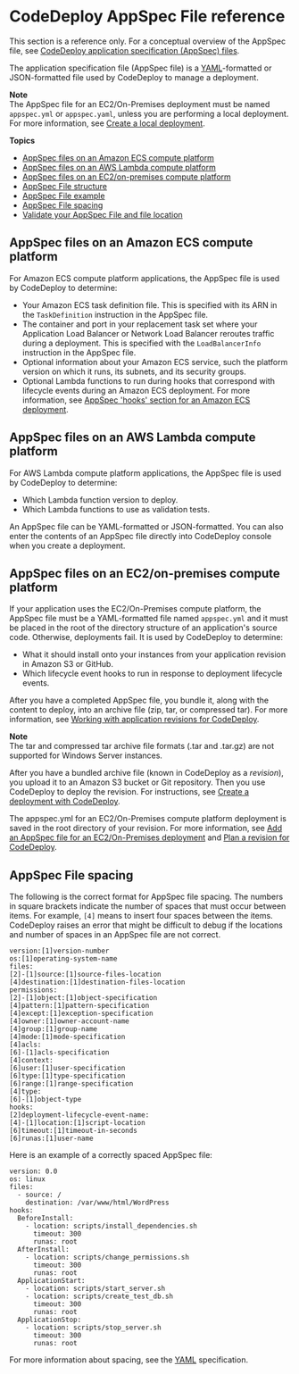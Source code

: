 # CodeDeploy AppSpec File reference<a name="reference-appspec-file"></a>

This section is a reference only\. For a conceptual overview of the AppSpec file, see [CodeDeploy application specification \(AppSpec\) files](application-specification-files.md)\.

The application specification file \(AppSpec file\) is a [YAML](http://www.yaml.org)\-formatted or JSON\-formatted file used by CodeDeploy to manage a deployment\.

**Note**  
The AppSpec file for an EC2/On\-Premises deployment must be named `appspec.yml` or `appspec.yaml`, unless you are performing a local deployment\. For more information, see [Create a local deployment](deployments-local.md#deployments-local-deploy)\.

**Topics**
+ [AppSpec files on an Amazon ECS compute platform](#appspec-reference-ecs)
+ [AppSpec files on an AWS Lambda compute platform](#appspec-reference-lambda)
+ [AppSpec files on an EC2/on\-premises compute platform](#appspec-reference-server)
+ [AppSpec File structure](reference-appspec-file-structure.md)
+ [AppSpec File example](reference-appspec-file-example.md)
+ [AppSpec File spacing](#reference-appspec-file-spacing)
+ [Validate your AppSpec File and file location](reference-appspec-file-validate.md)

## AppSpec files on an Amazon ECS compute platform<a name="appspec-reference-ecs"></a>

For Amazon ECS compute platform applications, the AppSpec file is used by CodeDeploy to determine: 
+  Your Amazon ECS task definition file\. This is specified with its ARN in the `TaskDefinition` instruction in the AppSpec file\. 
+  The container and port in your replacement task set where your Application Load Balancer or Network Load Balancer reroutes traffic during a deployment\. This is specified with the `LoadBalancerInfo` instruction in the AppSpec file\. 
+  Optional information about your Amazon ECS service, such the platform version on which it runs, its subnets, and its security groups\. 
+  Optional Lambda functions to run during hooks that correspond with lifecycle events during an Amazon ECS deployment\. For more information, see [AppSpec 'hooks' section for an Amazon ECS deployment](reference-appspec-file-structure-hooks.md#appspec-hooks-ecs)\. 

## AppSpec files on an AWS Lambda compute platform<a name="appspec-reference-lambda"></a>

For AWS Lambda compute platform applications, the AppSpec file is used by CodeDeploy to determine: 
+ Which Lambda function version to deploy\.
+ Which Lambda functions to use as validation tests\.

An AppSpec file can be YAML\-formatted or JSON\-formatted\. You can also enter the contents of an AppSpec file directly into CodeDeploy console when you create a deployment\.

## AppSpec files on an EC2/on\-premises compute platform<a name="appspec-reference-server"></a>

 If your application uses the EC2/On\-Premises compute platform, the AppSpec file must be a YAML\-formatted file named `appspec.yml` and it must be placed in the root of the directory structure of an application's source code\. Otherwise, deployments fail\. It is used by CodeDeploy to determine:
+ What it should install onto your instances from your application revision in Amazon S3 or GitHub\.
+ Which lifecycle event hooks to run in response to deployment lifecycle events\.

After you have a completed AppSpec file, you bundle it, along with the content to deploy, into an archive file \(zip, tar, or compressed tar\)\. For more information, see [Working with application revisions for CodeDeploy](application-revisions.md)\.

**Note**  
The tar and compressed tar archive file formats \(\.tar and \.tar\.gz\) are not supported for Windows Server instances\.

After you have a bundled archive file \(known in CodeDeploy as a *revision*\), you upload it to an Amazon S3 bucket or Git repository\. Then you use CodeDeploy to deploy the revision\. For instructions, see [Create a deployment with CodeDeploy](deployments-create.md)\.

The appspec\.yml for an EC2/On\-Premises compute platform deployment is saved in the root directory of your revision\. For more information, see [Add an AppSpec file for an EC2/On\-Premises deployment](application-revisions-appspec-file.md#add-appspec-file-server) and [Plan a revision for CodeDeploy](application-revisions-plan.md)\. 

## AppSpec File spacing<a name="reference-appspec-file-spacing"></a>

The following is the correct format for AppSpec file spacing\. The numbers in square brackets indicate the number of spaces that must occur between items\. For example, `[4]` means to insert four spaces between the items\. CodeDeploy raises an error that might be difficult to debug if the locations and number of spaces in an AppSpec file are not correct\.

```
version:[1]version-number
os:[1]operating-system-name
files:
[2]-[1]source:[1]source-files-location
[4]destination:[1]destination-files-location
permissions:
[2]-[1]object:[1]object-specification
[4]pattern:[1]pattern-specification
[4]except:[1]exception-specification
[4]owner:[1]owner-account-name
[4]group:[1]group-name
[4]mode:[1]mode-specification
[4]acls: 
[6]-[1]acls-specification 
[4]context:
[6]user:[1]user-specification
[6]type:[1]type-specification
[6]range:[1]range-specification
[4]type:
[6]-[1]object-type
hooks:
[2]deployment-lifecycle-event-name:
[4]-[1]location:[1]script-location
[6]timeout:[1]timeout-in-seconds
[6]runas:[1]user-name
```

Here is an example of a correctly spaced AppSpec file:

```
version: 0.0
os: linux
files:
  - source: /
    destination: /var/www/html/WordPress
hooks:
  BeforeInstall:
    - location: scripts/install_dependencies.sh
      timeout: 300
      runas: root
  AfterInstall:
    - location: scripts/change_permissions.sh
      timeout: 300
      runas: root
  ApplicationStart:
    - location: scripts/start_server.sh
    - location: scripts/create_test_db.sh
      timeout: 300
      runas: root
  ApplicationStop:
    - location: scripts/stop_server.sh
      timeout: 300
      runas: root
```

For more information about spacing, see the [YAML](http://www.yaml.org) specification\.